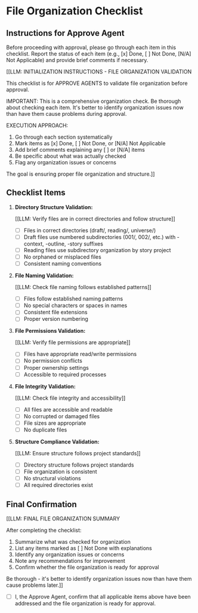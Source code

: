 

# File Organization Checklist

## Instructions for Approve Agent

Before proceeding with approval, please go through each item in this checklist. Report the status of each item (e.g., [x] Done, [ ] Not Done, [N/A] Not Applicable) and provide brief comments if necessary.

[[LLM: INITIALIZATION INSTRUCTIONS - FILE ORGANIZATION VALIDATION

This checklist is for APPROVE AGENTS to validate file organization before approval.

IMPORTANT: This is a comprehensive organization check. Be thorough about checking each item. It's better to identify organization issues now than have them cause problems during approval.

EXECUTION APPROACH:

1. Go through each section systematically
2. Mark items as [x] Done, [ ] Not Done, or [N/A] Not Applicable
3. Add brief comments explaining any [ ] or [N/A] items
4. Be specific about what was actually checked
5. Flag any organization issues or concerns

The goal is ensuring proper file organization and structure.]]

## Checklist Items

1. **Directory Structure Validation:**

   [[LLM: Verify files are in correct directories and follow structure]]
   - [ ] Files in correct directories (draft/, reading/, universe/)
   - [ ] Draft files use numbered subdirectories (001/, 002/, etc.) with -context, -outline, -story suffixes
   - [ ] Reading files use subdirectory organization by story project
   - [ ] No orphaned or misplaced files
   - [ ] Consistent naming conventions

2. **File Naming Validation:**

   [[LLM: Check file naming follows established patterns]]
   - [ ] Files follow established naming patterns
   - [ ] No special characters or spaces in names
   - [ ] Consistent file extensions
   - [ ] Proper version numbering

3. **File Permissions Validation:**

   [[LLM: Verify file permissions are appropriate]]
   - [ ] Files have appropriate read/write permissions
   - [ ] No permission conflicts
   - [ ] Proper ownership settings
   - [ ] Accessible to required processes

4. **File Integrity Validation:**

   [[LLM: Check file integrity and accessibility]]
   - [ ] All files are accessible and readable
   - [ ] No corrupted or damaged files
   - [ ] File sizes are appropriate
   - [ ] No duplicate files

5. **Structure Compliance Validation:**

   [[LLM: Ensure structure follows project standards]]
   - [ ] Directory structure follows project standards
   - [ ] File organization is consistent
   - [ ] No structural violations
   - [ ] All required directories exist

## Final Confirmation

[[LLM: FINAL FILE ORGANIZATION SUMMARY

After completing the checklist:

1. Summarize what was checked for organization
2. List any items marked as [ ] Not Done with explanations
3. Identify any organization issues or concerns
4. Note any recommendations for improvement
5. Confirm whether the file organization is ready for approval

Be thorough - it's better to identify organization issues now than have them cause problems later.]]

- [ ] I, the Approve Agent, confirm that all applicable items above have been addressed and the file organization is ready for approval.
